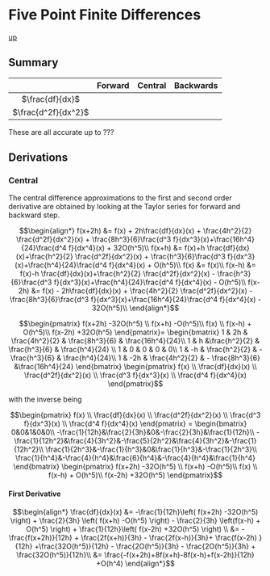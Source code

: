 # Five Point Finite Differences

[up](./FiniteDifferences.md)

## Summary

| | Forward | Central | Backwards |
|:-:|:-:|:-:|:-:|
|$\frac{df}{dx}$|  |  |  |
|$\frac{d^2f}{dx^2}$| |  |  |

These are all accurate up to ???

## Derivations

### Central

The central difference approximations to the first and second order derivative are obtained by looking at the Taylor series for forward and backward step.

``` math
\begin{align*}
f(x+2h) &= f(x) + 2h\frac{df}{dx}(x) + \frac{4h^2}{2} \frac{d^2f}{dx^2}(x) + \frac{8h^3}{6}\frac{d^3 f}{dx^3}(x)+\frac{16h^4}{24}\frac{d^4 f}{dx^4}(x) + 32O(h^5)\\
f(x+h) &= f(x)+h \frac{df}{dx}(x)+\frac{h^2}{2} \frac{d^2f}{dx^2}(x) + \frac{h^3}{6}\frac{d^3 f}{dx^3}(x)+\frac{h^4}{24}\frac{d^4 f}{dx^4}(x) + O(h^5)\\
f(x) &= f(x)\\
f(x-h) &= f(x)-h \frac{df}{dx}(x)+\frac{h^2}{2} \frac{d^2f}{dx^2}(x) - \frac{h^3}{6}\frac{d^3 f}{dx^3}(x)+\frac{h^4}{24}\frac{d^4 f}{dx^4}(x) - O(h^5)\\
f(x-2h) &= f(x) - 2h\frac{df}{dx}(x) + \frac{4h^2}{2} \frac{d^2f}{dx^2}(x) - \frac{8h^3}{6}\frac{d^3 f}{dx^3}(x)+\frac{16h^4}{24}\frac{d^4 f}{dx^4}(x) - 32O(h^5)\\
\end{align*}
```

``` math
\begin{pmatrix}
f(x+2h) -32O(h^5) \\
f(x+h) -O(h^5)\\
f(x) \\
f(x-h) + O(h^5)\\
f(x-2h) +32O(h^5)
\end{pmatrix}=
\begin{bmatrix}
1 & 2h & \frac{4h^2}{2} & \frac{8h^3}{6} & \frac{16h^4}{24}\\
1 & h &\frac{h^2}{2} & \frac{h^3}{6} & \frac{h^4}{24} \\
1 & 0 & 0 & 0 & 0\\
1 & -h & \frac{h^2}{2} & - \frac{h^3}{6} & \frac{h^4}{24}\\
1 & -2h & \frac{4h^2}{2} & - \frac{8h^3}{6} &\frac{16h^4}{24}
\end{bmatrix}
\begin{pmatrix}
f(x) \\
\frac{df}{dx}(x)  \\
\frac{d^2f}{dx^2}(x) \\
\frac{d^3 f}{dx^3}(x) \\
\frac{d^4 f}{dx^4}(x)
\end{pmatrix}
```
with the inverse being
``` math
\begin{pmatrix}
f(x) \\
\frac{df}{dx}(x)  \\
\frac{d^2f}{dx^2}(x) \\
\frac{d^3 f}{dx^3}(x) \\
\frac{d^4 f}{dx^4}(x)
\end{pmatrix} = 
\begin{bmatrix}
0&0&1&0&0\\
 -\frac{1}{12h}&\frac{2}{3h}&0&-\frac{2}{3h}&\frac{1}{12h}\\
 -\frac{1}{12h^2}&\frac{4}{3h^2}&-\frac{5}{2h^2}&\frac{4}{3h^2}&-\frac{1}{12h^2}\\
 \frac{1}{2h^3}&-\frac{1}{h^3}&0&\frac{1}{h^3}&-\frac{1}{2h^3}\\
 \frac{1}{h^4}&-\frac{4}{h^4}&\frac{6}{h^4}&-\frac{4}{h^4}&\frac{1}{h^4}
\end{bmatrix}
\begin{pmatrix}
f(x+2h) -32O(h^5) \\
f(x+h) -O(h^5)\\
f(x) \\
f(x-h) + O(h^5)\\
f(x-2h) +32O(h^5)
\end{pmatrix}
```

#### First Derivative

``` math
\begin{align*}
\frac{df}{dx}(x) &= -\frac{1}{12h}\left( f(x+2h) -32O(h^5) \right) + \frac{2}{3h} \left( f(x+h) -O(h^5) \right) - \frac{2}{3h} \left(f(x-h) + O(h^5) \right) + \frac{1}{12h}\left( f(x-2h) +32O(h^5) \right) \\
 &= -\frac{f(x+2h)}{12h}  + \frac{2f(x+h)}{3h}  - \frac{2f(x-h)}{3h}+ \frac{f(x-2h) }{12h} +\frac{32O(h^5)}{12h} - \frac{2O(h^5)}{3h}  - \frac{2O(h^5)}{3h} + \frac{32O(h^5)}{12h}\\
 &= \frac{-f(x+2h)+8f(x+h)-8f(x-h)+f(x-2h)}{12h} +O(h^4)
\end{align*}
```
